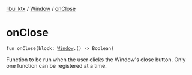 [libui.ktx](../README.md) / [Window](README.md) / [onClose](on-close.md)

# onClose

`fun onClose(block: `[`Window`](README.md)`.() -> Boolean)`

Function to be run when the user clicks the Window's close button. Only one function can be registered at a time.
